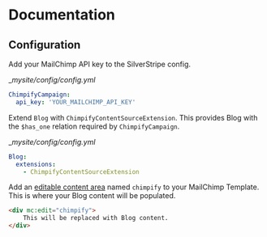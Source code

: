 # Documentation

## Configuration

Add your MailChimp API key to the SilverStripe config.

__mysite/_config/config.yml__

```yml
ChimpifyCampaign:
  api_key: 'YOUR_MAILCHIMP_API_KEY'
```

Extend `Blog` with `ChimpifyContentSourceExtension`. This provides Blog with the `$has_one` relation
required by `ChimpifyCampaign`.

__mysite/_config/config.yml__

```yml
Blog:
  extensions:
    - ChimpifyContentSourceExtension
```

Add an [editable content area](http://kb.mailchimp.com/templates/code/create-editable-content-areas-with-mailchimps-template-language)
named `chimpify` to your MailChimp Template. This is where your Blog content will be populated.

```html
<div mc:edit="chimpify">
    This will be replaced with Blog content.
</div>
```
